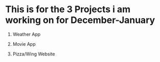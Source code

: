 # This is for the 3 Projects i am working on for December-January

1. Weather App

2. Movie App

3. Pizza/Wing Website
